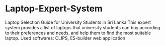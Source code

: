 # Laptop-Expert-System
Laptop Selection Guide for University Students in Sri Lanka
This expert system provides a list of laptops that university students can buy according to their preferences and needs, and help them to find the most suitable laptop.
Used softwares: CLIPS, ES-builder web application
